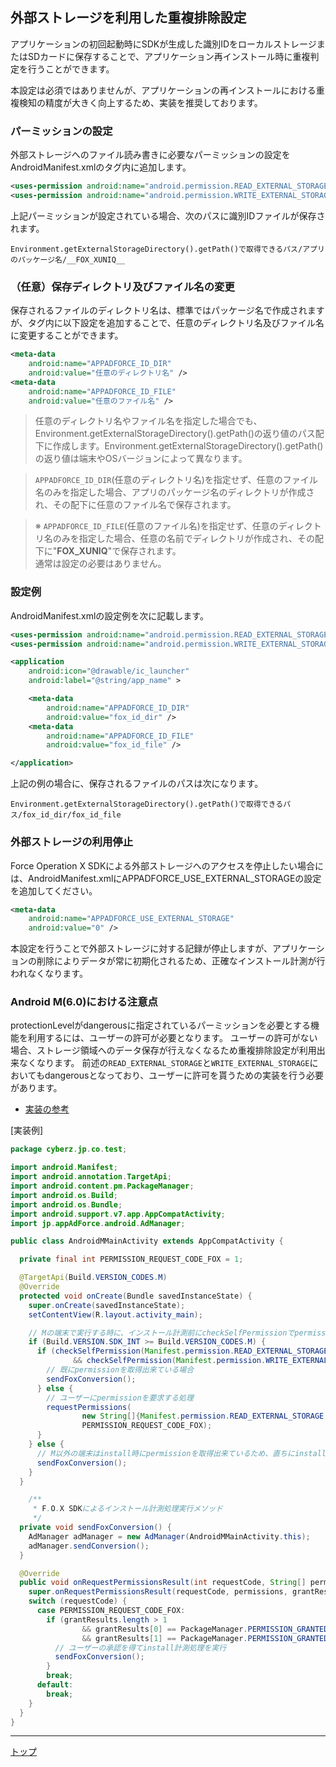 ## 外部ストレージを利用した重複排除設定

アプリケーションの初回起動時にSDKが生成した識別IDをローカルストレージまたはSDカードに保存することで、アプリケーション再インストール時に重複判定を行うことができます。

本設定は必須ではありませんが、アプリケーションの再インストールにおける重複検知の精度が大きく向上するため、実装を推奨しております。

### パーミッションの設定

外部ストレージへのファイル読み書きに必要なパーミッションの設定をAndroidManifest.xmlの<manifest>タグ内に追加します。

```xml
<uses-permission android:name="android.permission.READ_EXTERNAL_STORAGE" /><uses-permission android:name="android.permission.WRITE_EXTERNAL_STORAGE" />
```

上記パーミッションが設定されている場合、次のパスに識別IDファイルが保存されます。

```
Environment.getExternalStorageDirectory().getPath()で取得できるパス/アプリのパッケージ名/__FOX_XUNIQ__
```

### （任意）保存ディレクトリ及びファイル名の変更

保存されるファイルのディレクトリ名は、標準ではパッケージ名で作成されますが、<application>タグ内に以下設定を追加することで、任意のディレクトリ名及びファイル名に変更することができます。

```xml
<meta-data
	android:name="APPADFORCE_ID_DIR"
	android:value="任意のディレクトリ名" />
<meta-data
	android:name="APPADFORCE_ID_FILE"
	android:value="任意のファイル名" />
```

> 任意のディレクトリ名やファイル名を指定した場合でも、Environment.getExternalStorageDirectory().getPath()の返り値のパス配下に作成します。Environment.getExternalStorageDirectory().getPath()の返り値は端末やOSバージョンによって異なります。<br>

> `APPADFORCE_ID_DIR`(任意のディレクトリ名)を指定せず、任意のファイル名のみを指定した場合、アプリのパッケージ名のディレクトリが作成され、その配下に任意のファイル名で保存されます。<br>

> ※ `APPADFORCE_ID_FILE`(任意のファイル名)を指定せず、任意のディレクトリ名のみを指定した場合、任意の名前でディレクトリが作成され、その配下に"__FOX_XUNIQ__"で保存されます。<br>
通常は設定の必要はありません。


### 設定例

AndroidManifest.xmlの設定例を次に記載します。

```xml
<uses-permission android:name="android.permission.READ_EXTERNAL_STORAGE" /><uses-permission android:name="android.permission.WRITE_EXTERNAL_STORAGE" />

<application
	android:icon="@drawable/ic_launcher"
	android:label="@string/app_name" >

	<meta-data
		android:name="APPADFORCE_ID_DIR"
		android:value="fox_id_dir" />
	<meta-data
		android:name="APPADFORCE_ID_FILE"
		android:value="fox_id_file" />

</application>
```

上記の例の場合に、保存されるファイルのパスは次になります。

```
Environment.getExternalStorageDirectory().getPath()で取得できるパス/fox_id_dir/fox_id_file
```

### 外部ストレージの利用停止

Force Operation X SDKによる外部ストレージへのアクセスを停止したい場合には、AndroidManifest.xmlにAPPADFORCE_USE_EXTERNAL_STORAGEの設定を追加してください。
```xml
<meta-data
	android:name="APPADFORCE_USE_EXTERNAL_STORAGE"
	android:value="0" />
```

本設定を行うことで外部ストレージに対する記録が停止しますが、アプリケーションの削除によりデータが常に初期化されるため、正確なインストール計測が行われなくなります。


### Android M(6.0)における注意点

protectionLevelがdangerousに指定されているパーミッションを必要とする機能を利用するには、ユーザーの許可が必要となります。
ユーザーの許可がない場合、ストレージ領域へのデータ保存が行えなくなるため重複排除設定が利用出来なくなります。
前述の`READ_EXTERNAL_STORAGE`と`WRITE_EXTERNAL_STORAGE`においてもdangerousとなっており、ユーザーに許可を貰うための実装を行う必要があります。

* [実装の参考](https://developer.android.com/training/permissions/requesting.html#perm-request)

[実装例]
```java
package cyberz.jp.co.test;

import android.Manifest;
import android.annotation.TargetApi;
import android.content.pm.PackageManager;
import android.os.Build;
import android.os.Bundle;
import android.support.v7.app.AppCompatActivity;
import jp.appAdForce.android.AdManager;

public class AndroidMMainActivity extends AppCompatActivity {

  private final int PERMISSION_REQUEST_CODE_FOX = 1;

  @TargetApi(Build.VERSION_CODES.M)
  @Override
  protected void onCreate(Bundle savedInstanceState) {
    super.onCreate(savedInstanceState);
    setContentView(R.layout.activity_main);

    // Mの端末で実行する時に、インストール計測前にcheckSelfPermissionでpermissionsをチェックする
    if (Build.VERSION.SDK_INT >= Build.VERSION_CODES.M) {
      if (checkSelfPermission(Manifest.permission.READ_EXTERNAL_STORAGE) == PackageManager.PERMISSION_GRANTED
              && checkSelfPermission(Manifest.permission.WRITE_EXTERNAL_STORAGE) == PackageManager.PERMISSION_GRANTED) {
        // 既にpermissionを取得出来ている場合
        sendFoxConversion();
      } else {
        // ユーザーにpermissionを要求する処理
        requestPermissions(
                new String[]{Manifest.permission.READ_EXTERNAL_STORAGE, Manifest.permission.WRITE_EXTERNAL_STORAGE},
                PERMISSION_REQUEST_CODE_FOX);
      }
    } else {
      // M以外の端末はinstall時にpermissionを取得出来ているため、直ちにinstall計測処理を実行
      sendFoxConversion();
    }
  }

	/**
	 * F.O.X SDKによるインストール計測処理実行メソッド
	 */
  private void sendFoxConversion() {
    AdManager adManager = new AdManager(AndroidMMainActivity.this);
    adManager.sendConversion();
  }

  @Override
  public void onRequestPermissionsResult(int requestCode, String[] permissions, int[] grantResults) {
    super.onRequestPermissionsResult(requestCode, permissions, grantResults);
    switch (requestCode) {
      case PERMISSION_REQUEST_CODE_FOX:
        if (grantResults.length > 1
                && grantResults[0] == PackageManager.PERMISSION_GRANTED
                && grantResults[1] == PackageManager.PERMISSION_GRANTED) {
          // ユーザーの承認を得てinstall計測処理を実行
          sendFoxConversion();
        }
        break;
      default:
        break;
    }
  }
}
```

---
[トップ](/lang/ja/README.md)
